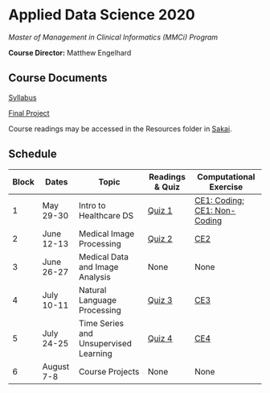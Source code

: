 # Applied Data Science 2020
*Master of Management in Clinical Informatics (MMCi) Program*

**Course Director:** Matthew Engelhard

## Course Documents
[Syllabus](https://github.com/mengelhard/mmci_applied_ds/blob/master/syllabus.md)

[Final Project](https://github.com/mengelhard/mmci_applied_ds/blob/master/final_project.md)

Course readings may be accessed in the Resources folder in [Sakai](https://sakai.duke.edu).

## Schedule

Block | Dates | Topic | Readings & Quiz | Computational Exercise
--- | --- | --- | --- | ---
1 | May 29-30 | Intro to Healthcare DS | [Quiz 1](https://github.com/mengelhard/mmci_applied_ds/blob/master/quizzes/block1.md) | [CE1: Coding](https://github.com/mengelhard/mmci_applied_ds/blob/master/notebooks/block1_noshows.ipynb); [CE1: Non-Coding](https://github.com/mengelhard/mmci_applied_ds/blob/master/notebooks/block1_noshows_noncoding.ipynb)
2 | June 12-13 | Medical Image Processing | [Quiz 2](https://github.com/mengelhard/mmci_applied_ds/blob/master/quizzes/block2.md) | [CE2](https://github.com/mengelhard/mmci_applied_ds/blob/master/notebooks/block2_mnist_cnn.ipynb)
3 | June 26-27 | Medical Data and Image Analysis | None | None
4 | July 10-11 | Natural Language Processing | [Quiz 3](https://github.com/mengelhard/mmci_applied_ds/blob/master/quizzes/block3.md) | [CE3](https://github.com/mengelhard/mmci_applied_ds/blob/master/notebooks/block3_abstract_classification.ipynb)
5 | July 24-25 | Time Series and Unsupervised Learning | [Quiz 4](https://github.com/mengelhard/mmci_applied_ds/blob/master/quizzes/block4.md) | [CE4](https://github.com/mengelhard/mmci_applied_ds/blob/master/notebooks/block4_beyond_supervised_learning.ipynb)
6 | August 7-8 | Course Projects | None | None